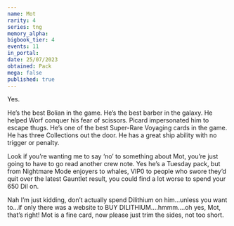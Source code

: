 ```yaml
---
name: Mot
rarity: 4
series: tng
memory_alpha:
bigbook_tier: 4
events: 11
in_portal:
date: 25/07/2023
obtained: Pack
mega: false
published: true
---
```


Yes.

He’s the best Bolian in the game.
He’s the best barber in the galaxy.
He helped Worf conquer his fear of scissors.
Picard impersonated him to escape thugs.
He’s one of the best Super-Rare Voyaging cards in the game.
He has three Collections out the door.
He has a great ship ability with no trigger or penalty.

Look if you’re wanting me to say ‘no’ to something about Mot, you’re just going to have to go read another crew note. Yes he’s a Tuesday pack, but from Nightmare Mode enjoyers to whales, VIP0 to people who swore they’d quit over the latest Gauntlet result, you could find a lot worse to spend your 650 Dil on.

Nah I’m just kidding, don’t actually spend Dilithium on him...unless you want to...if only there was a website to BUY DILITHIUM....hmmm....oh yes, Mot, that’s right!  Mot is a fine card, now please just trim the sides, not too short.
